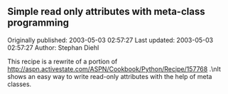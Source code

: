 ## Simple read only attributes with meta-class programming 
Originally published: 2003-05-03 02:57:27 
Last updated: 2003-05-03 02:57:27 
Author: Stephan Diehl 
 
This recipe is a rewrite of a portion of http://aspn.activestate.com/ASPN/Cookbook/Python/Recipe/157768 .\nIt shows an easy way to write read-only attributes with the help of meta classes.